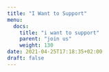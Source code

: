 ```yaml
---
title: "I Want to Support"
menu:
  docs:
    title: "i want to support"
    parent: "join us"
    weight: 130
date: 2021-04-25T17:18:35+02:00
draft: false
---
```


